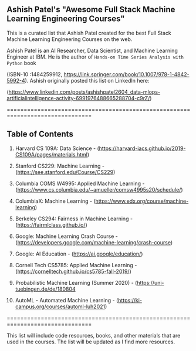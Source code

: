 ## **Ashish Patel's "Awesome Full Stack Machine Learning Engineering Courses"**

This is a curated list that Ashish Patel created for the best Full Stack Machine Learning Engineering Courses on the web.

Ashish Patel is an AI Researcher, Data Scientist, and Machine Learning Engineer at IBM. He is the author of `Hands-on Time Series Analysis with Python` book

(ISBN-10 :1484259912, https://link.springer.com/book/10.1007/978-1-4842-5992-4). Ashish originally posted this list on LinkedIn here:

(https://www.linkedin.com/posts/ashishpatel2604_data-mlops-artificialintelligence-activity-6991976488665288704-c9rZ/)

===============================================================================

## Table of Contents

1. Harvard CS 109A: Data Science - (https://harvard-iacs.github.io/2019-CS109A/pages/materials.html)

2. Stanford CS229: Machine Learning - (https://see.stanford.edu/Course/CS229)

3. Columbia COMS W4995: Applied Machine Learning - (https://www.cs.columbia.edu/~amueller/comsw4995s20/schedule/)

4. ColumbiaX: Machine Learning - (https://www.edx.org/course/machine-learning)

5. Berkeley CS294: Fairness in Machine Learning - (https://fairmlclass.github.io/)

6. Google: Machine Learning Crash Course - (https://developers.google.com/machine-learning/crash-course)

7. Google: AI Education - (https://ai.google/education/)

8. Cornell Tech CS5785: Applied Machine Learning - (https://cornelltech.github.io/cs5785-fall-2019/)

9. Probabilistic Machine Learning (Summer 2020) - (https://uni-tuebingen.de/de/180804

10. AutoML - Automated Machine Learning - (https://ki-campus.org/courses/automl-luh2021)

===============================================================================

This list will include code resources, books, and other materials that are used in the courses. The list will be updated as I find more resources.
